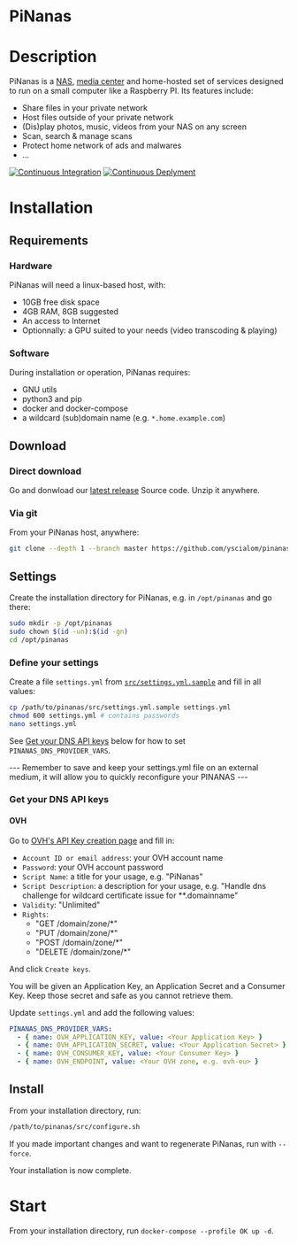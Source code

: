 PiNanas
========

Description
===========
PiNanas is a [NAS](https://en.wikipedia.org/wiki/Network-attached_storage "Network-attached storage"),
[media center](https://en.wikipedia.org/wiki/Home_theater_PC) and home-hosted set of services
designed to run on a small computer like a Raspberry PI. Its features include:

- Share files in your private network
- Host files outside of your private network
- (Dis)play photos, music, videos from your NAS on any screen
- Scan, search & manage scans
- Protect home network of ads and malwares
- ...

[![Continuous Integration](https://github.com/yscialom/pinanas/actions/workflows/continuous-integration.yml/badge.svg?branch=develop)](https://github.com/yscialom/pinanas/actions/workflows/continuous-integration.yml)
[![Continuous Deplyment](https://github.com/yscialom/pinanas/actions/workflows/continuous-deployment.yml/badge.svg?branch=develop)](https://github.com/yscialom/pinanas/actions/workflows/continuous-deployment.yml)

Installation
============

Requirements
------------

### Hardware

PiNanas will need a linux-based host, with:
- 10GB free disk space
- 4GB RAM, 8GB suggested
- An access to Internet
- Optionnally: a GPU suited to your needs (video transcoding & playing)

### Software

During installation or operation, PiNanas requires:
- GNU utils
- python3 and pip
- docker and docker-compose
- a wildcard (sub)domain name (e.g. `*.home.example.com`)


Download
--------

### Direct download
Go and donwload our [latest release](https://github.com/yscialom/pinanas/releases) Source code.
Unzip it anywhere.

### Via git
From your PiNanas host, anywhere:
```bash
git clone --depth 1 --branch master https://github.com/yscialom/pinanas.git
```


Settings
--------

Create the installation directory for PiNanas, e.g. in `/opt/pinanas` and go there:
```bash
sudo mkdir -p /opt/pinanas
sudo chown $(id -un):$(id -gn)
cd /opt/pinanas
```

### Define your settings
Create a file `settings.yml` from [`src/settings.yml.sample`](src/settings.yml.sample) and fill in all values:
```bash
cp /path/to/pinanas/src/settings.yml.sample settings.yml
chmod 600 settings.yml # contains passwords
nano settings.yml
```
See [Get your DNS API keys](#get-your-dns-api-keys) below for how to set `PINANAS_DNS_PROVIDER_VARS`.

--- Remember to save and keep your settings.yml file on an external medium, it will allow you to quickly reconfigure your PINANAS ---

### Get your DNS API keys

#### OVH

Go to [OVH's API Key creation page](https://eu.api.ovh.com/createToken/) and fill in:
- `Account ID or email address`: your OVH account name
- `Password`: your OVH account password
- `Script Name`: a title for your usage, e.g. "PiNanas"
- `Script Description`: a description for your usage, e.g. "Handle dns challenge for wildcard certificate issue for **.domainname"
- `Validity`: "Unlimited"
- `Rights`:
  - "GET /domain/zone/*"
  - "PUT /domain/zone/*"
  - "POST /domain/zone/*"
  - "DELETE /domain/zone/*"

And click `Create keys`.

You will be given an Application Key, an Application Secret and a Consumer Key. Keep those secret and safe as you cannot retrieve them.

Update `settings.yml` and add the following values:
```yaml
PINANAS_DNS_PROVIDER_VARS:
  - { name: OVH_APPLICATION_KEY, value: <Your Application Key> }
  - { name: OVH_APPLICATION_SECRET, value: <Your Application Secret> }
  - { name: OVH_CONSUMER_KEY, value: <Your Consumer Key> }
  - { name: OVH_ENDPOINT, value: <Your OVH zone, e.g. ovh-eu> }
```

Install
-------

From your installation directory, run:
```bash
/path/to/pinanas/src/configure.sh
```
If you made important changes and want to regenerate PiNanas, run with `--force`.

Your installation is now complete.

Start
=====

From your installation directory, run `docker-compose --profile OK up -d`.
